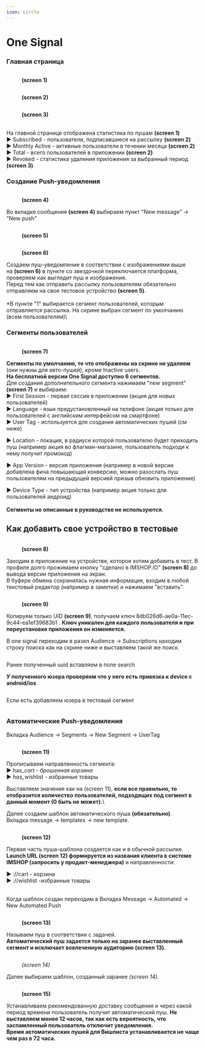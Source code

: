 ```yaml
---
icon: circle
---
```


# One Signal

### Главная страница

<figure><img src="../.gitbook/assets/Снимок экрана 2022-07-19 в 13.42.53.png" alt=""><figcaption><p><strong>(screen 1)</strong></p></figcaption></figure>

<figure><img src="../.gitbook/assets/Снимок экрана 2022-07-19 в 13.43.28.png" alt=""><figcaption><p><strong>(screen 2)</strong></p></figcaption></figure>

<figure><img src="../.gitbook/assets/Снимок экрана 2022-07-19 в 13.43.39.png" alt=""><figcaption><p><strong>(screen 3)</strong></p></figcaption></figure>

\
На главной странице отображена статистика по пушам **(screen 1)**\
► Subscribed - пользователи, подписавшиеся на рассылку **(screen 2)**\
► Monthly Active - активные пользователи в течении месяца **(screen 2)**\
► Total - всего пользователей в приложении **(screen 2)**\
► Revoked - статистика удаления приложения за выбранный период **(screen 3)**

### Создание Push-уведомления

<figure><img src="../.gitbook/assets/Снимок экрана 2022-07-19 в 13.44.15.png" alt=""><figcaption><p><strong>(screen 4)</strong></p></figcaption></figure>

Во вкладке сообщения **(screen 4)** выбираем пункт "New message" → "New push"

<figure><img src="../.gitbook/assets/Снимок экрана 2022-07-19 в 13.46.37.png" alt=""><figcaption><p><strong>(screen 5)</strong></p></figcaption></figure>

<figure><img src="../.gitbook/assets/Снимок экрана 2022-07-19 в 14.34.13.png" alt=""><figcaption><p><strong>(screen 6)</strong></p></figcaption></figure>

Создаем пуш-уведомление в соответствии с изображениями выше\
на **(screen 6)** в пункте со звездочкой переключается платформа, проверяем как выглядит пуш и изображение.\
Перед тем как отправить рассылку пользователям обязательно отправляем на свое тестовое устройство **(screen 5)**.\
\
\*В пункте "1" выбирается сегмент пользователей, которым отправляется рассылка. На скрине выбран сегмент по умолчанию (всем пользователям)\


### Сегменты пользователей

<figure><img src="../.gitbook/assets/Снимок экрана 2022-07-19 в 13.47.33.png" alt=""><figcaption><p><strong>(screen 7)</strong></p></figcaption></figure>

**Сегменты по умолчанию, те что отображены на скрине не удаляем** (они нужны для авто-пушей), кроме  Inactive users.\
**На бесплатной версии One Signal доступно 6 сегментов.**\
Для создания дополнительного сегмента нажимаем "new segment" **(screen 7)** и выбираем:\
► First Session - первая сессия в приложении (акция для новых пользователей)\
► Language - язык предустановленный на телефоне (акция только для пользователей с английским интерфейсом на смартфоне)\
► User Tag - используется для создания автоматических пушей (см ниже)

► Location - локация, в радиусе которой пользователю будет приходить пуш (например акция во флагман-магазине, пользователь подходя к нему получит промокод)

► App Version - версия приложения (например в новой версии добавлена фича повышающая конверсию, можно разослать пуш пользователям на предыдущей версией призыв обновить приложение)

► Device Type - тип устройства (например акция только для пользователей андроид)\
\
**Сегменты не описанные в руководстве не используются.**

## Как добавить свое устройство в тестовые&#x20;

<figure><img src="../.gitbook/assets/photo_2022-07-19 15.46.05.jpeg" alt=""><figcaption><p><strong>(screen 8)</strong></p></figcaption></figure>

Заходим в приложение на устройстве, которое хотим добавить в тест. В профиле долго прожимаем кнопку "сделано в IMSHOP.IO" **(screen 8)** до вывода версии приложения на экран. \
В буфере обмена сохранилась нужная информация, входим в любой текстовый редактор (например в заметки) и нажимаем "вставить".

<figure><img src="../.gitbook/assets/Копия Снимок экрана 2022-07-19 в 15.53.17.png" alt=""><figcaption><p><strong>(screen 9)</strong></p></figcaption></figure>

Копируем только UID **(screen 9)**, получаем ключ 8db026d6-ae0a-11ec-9c44-ea1ef39683b1 . **Ключ уникален для каждого пользователя и при переустановке приложения он изменяется.**

В one signal переходим в разел Audience → Subscriptions находим строку поиска как на скрине ниже и выставляем такой же поиск.

<figure><img src="../.gitbook/assets/Снимок экрана 2024-05-23 в 13.24.23.png" alt=""><figcaption></figcaption></figure>

Ранее полученный uuid вставляем в поле search

**У полученного юзера проверяем что у него есть привязка к device с android/ios**

<figure><img src="../.gitbook/assets/Снимок экрана 2024-05-23 в 13.26.05.png" alt=""><figcaption></figcaption></figure>

Если есть добавляем юзера в тестовый сегмент

<figure><img src="../.gitbook/assets/Снимок экрана 2024-05-23 в 13.26.37.png" alt=""><figcaption></figcaption></figure>

### Автоматические Push-уведомления

Вкладка Audience → Segments → New Segment → UserTag

<figure><img src="../.gitbook/assets/Снимок экрана 2022-07-19 в 16.39.07.png" alt=""><figcaption><p><strong>(screen 11)</strong></p></figcaption></figure>

Прописываем направленность сегмента:\
► has\__cart - брошенная корзина_\
► _has\__&#x77;ishlist - избранные товары

Выставляем значения как на (screen 11), **если все правильно, то отобразится количество пользователей, подходящих под сегмент в данный момент (0 быть не может).**\


Далее создаем шаблон автоматического пуша **(обязательно)**.\
Вкладка message → templates → new template.&#x20;

<figure><img src="../.gitbook/assets/Снимок экрана 2022-07-19 в 16.23.21.png" alt=""><figcaption><p><strong>(screen 12)</strong> </p></figcaption></figure>

Первая часть пуша-шаблона создается как и в обычной рассылке. \
**Launch URL (screen 12) формируется из названия клиента в системе IMSHOP (запросить у продакт-менеджера)** и направленности:

► ://cart - корзина\
► ://wishlist -избранные товары

\
Когда шаблон создан переходим в Вкладка Message → Automated → New Automated Push

<figure><img src="../.gitbook/assets/Снимок экрана 2022-07-19 в 16.57.30.png" alt=""><figcaption><p><strong>(screen 13)</strong></p></figcaption></figure>

Называем пуш в соответствии с задачей.\
**Автоматический пуш задается только на заранее выставленный сегмент и исключает вовлеченную аудиторию (screen 13).**

<figure><img src="../.gitbook/assets/Снимок экрана 2022-07-19 в 16.36.26.png" alt=""><figcaption><p><em>(screen 14)</em></p></figcaption></figure>

Далее выбираем шаблон, созданный заранее _(screen 14)_.

<figure><img src="../.gitbook/assets/Снимок экрана 2022-07-19 в 16.37.06.png" alt=""><figcaption><p><strong>(screen 15)</strong></p></figcaption></figure>

Устанавливаем рекомендованную доставку сообщения и через какой период времени пользователь получит автоматический пуш. **Не выставляем менее 12 часов, так как есть вероятность, что заспамленный пользователь отключит уведомления.**\
**Время автоматических пушей для Вишлиста устанавливается не чаще чем раз в 72 часа.**
